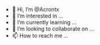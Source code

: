 - 👋 Hi, I’m @Acrontx
- 👀 I’m interested in ...
- 🌱 I’m currently learning ...
- 💞️ I’m looking to collaborate on ...
- 📫 How to reach me ...

<!---
Acrontx/Acrontx is a ✨ special ✨ repository because its `README.md` (this file) appears on your GitHub profile.
You can click the Preview link to take a look at your changes.
--->
